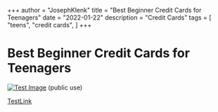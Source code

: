 +++
author = "JosephKlenk"
title = "Best Beginner Credit Cards for Teenagers"
date = "2022-01-22"
description = "Credit Cards"
tags = [
    "teens",
    "credit cards",
]
+++

# Best Beginner Credit Cards for Teenagers
[![Test Image](/images/tweet.png)](https://www.twitter.com/JosephKlenk) (public use)

[TestLink](jklenk.com)



